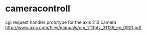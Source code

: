 # cameracontroll
cgi request handler prototype for the  axis 213 camera
http://www.axis.com/files/manuals/um_213ptz_31136_en_0901.pdf
